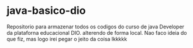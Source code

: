 # java-basico-dio
Repositorio para armazenar todos os codigos do curso de java Developer da plataforna educacional DIO.
alterendo de forma local. Nao faco ideia do que fiz, mas logo irei pegar o jeito da coisa lkkkkk

